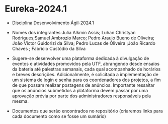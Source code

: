 # Eureka-2024.1

* Disciplina Desenvolvimento Ágil-2024.1

* Nomes dos integrantes:Julia Alkmin Assis; Luhan Christyan Rodrigues;Samuel Ambrozio Marco; Pedro Araujo Bueno de Oliveira; João Victor Guidorizi da Silva; Pedro Lucas de Oliveira ;João Ricardo Chaves ; Fabrício Custódio da Silva 

* Sugere-se desenvolver uma plataforma dedicada à divulgação de eventos e atividades promovidos pela UTF, abrangendo desde ensaios da bateria até palestras semanais, cada qual acompanhado de horários e breves descrições. Adicionalmente, é solicitada a implementação de um sistema de login e senha para os coordenadores dos projetos, a fim de que possam realizar postagens de anúncios. Importante ressaltar que os anúncios submetidos à plataforma devem passar por uma aprovação prévia por parte dos administradores responsáveis pela mesma.


* Documentos que serão encontrados no repositório (criaremos links para cada
documento como se fosse um sumário)
